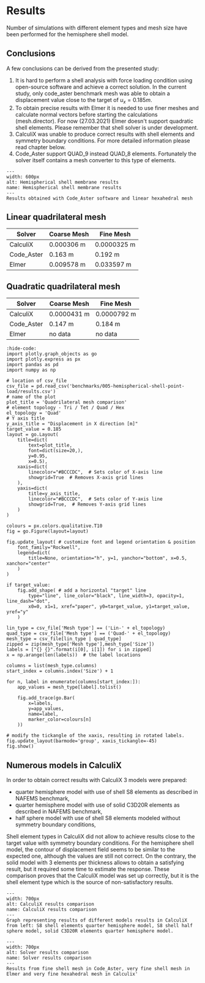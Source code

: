 # Results

Number of simulations with different element types and mesh size have been performed for the hemisphere shell model.

## Conclusions

A few conclusions can be derived from the presented study:

1. It is hard to perform a shell analysis with force loading condition using open-source software and achieve a correct solution. In the current study, only code_aster benchmark mesh was able to obtain a displacement value close to the target of $u_{x}=0.185 m$.
2. To obtain precise results with Elmer it is needed to use finer meshes and calculate normal vectors before starting the calculations (mesh.director). For now (27.03.2021) Elmer doesn't support quadratic shell elements. Please remember that shell solver is under development.
3. CalculiX was unable to produce correct results with shell elements and symmetry boundary conditions. For more detailed information please read chapter below.
4. Code_Aster support QUAD_9 instead QUAD_8 elements. Fortunately the solver itself contains a mesh converter to this type of elements.


```{figure} ./shell.png
---
width: 600px
alt: Hemispherical shell membrane results
name: Hemispherical shell membrane results
---
Results obtained with Code_Aster software and linear hexahedral mesh
```
## Linear quadrilateral mesh

| Solver                |Coarse Mesh              |Fine Mesh                |
|-----------------------|-------------------------|-------------------------|
| CalculiX              | 0.000306 m              |  0.0000325 m            |    
| Code_Aster            | 0.163 m                 |  0.192 m                |
| Elmer                 | 0.009578 m              |  0.033597 m             |

## Quadratic quadrilateral mesh

| Solver                |Coarse Mesh              |Fine Mesh                |
|-----------------------|-------------------------|-------------------------|
| CalculiX              | 0.0000431 m             |  0.0000792 m            |    
| Code_Aster            | 0.147 m                 |  0.184 m                |
| Elmer                 | no data                 | no data                 |

```{jupyter-execute}
:hide-code:
import plotly.graph_objects as go
import plotly.express as px
import pandas as pd
import numpy as np

# location of csv_file
csv_file = pd.read_csv('benchmarks/005-hemispherical-shell-point-load/results.csv')
# name of the plot
plot_title = 'Quadrilateral mesh comparison'
# element topology - Tri / Tet / Quad / Hex
el_topology = 'Quad'
# Y axis title
y_axis_title = "Displacement in X direction [m]"
target_value = 0.185
layout = go.Layout(
    title=dict(
        text=plot_title,
        font=dict(size=20,),
        y=0.95,
        x=0.5),
    xaxis=dict(
        linecolor="#BCCCDC",  # Sets color of X-axis line
        showgrid=True  # Removes X-axis grid lines
    ),
    yaxis=dict(
        title=y_axis_title,  
        linecolor="#BCCCDC",  # Sets color of Y-axis line
        showgrid=True,  # Removes Y-axis grid lines    
    )
)

colours = px.colors.qualitative.T10
fig = go.Figure(layout=layout)

fig.update_layout( # customize font and legend orientation & position
    font_family="Rockwell",
    legend=dict(
        title=None, orientation="h", y=1, yanchor="bottom", x=0.5, xanchor="center"
    )
)

if target_value:
    fig.add_shape( # add a horizontal "target" line
        type="line", line_color="black", line_width=3, opacity=1, line_dash="dot",
        x0=0, x1=1, xref="paper", y0=target_value, y1=target_value, yref="y"
    )

lin_type = csv_file['Mesh type'] == ('Lin-' + el_topology)
quad_type = csv_file['Mesh type'] == ('Quad-' + el_topology)
mesh_type = csv_file[lin_type | quad_type]
zipped = zip(mesh_type['Mesh type'],mesh_type['Size'])
labels = ["{} {}".format(i[0], i[1]) for i in zipped]
x = np.arange(len(labels))  # the label locations

columns = list(mesh_type.columns)
start_index = columns.index('Size') + 1

for n, label in enumerate(columns[start_index:]):
    app_values = mesh_type[label].tolist()

    fig.add_trace(go.Bar(
        x=labels,
        y=app_values,
        name=label,
        marker_color=colours[n]
    ))

# modify the tickangle of the xaxis, resulting in rotated labels.
fig.update_layout(barmode='group', xaxis_tickangle=-45)
fig.show()
```

## Numerous models in CalculiX
In order to obtain correct results with CalculiX 3 models were prepared:
- quarter hemisphere model with use of shell S8 elements as described in NAFEMS benchmark,
- quarter hemisphere model with use of solid C3D20R elements as described in NAFEMS benchmark,
- half sphere model with use of shell S8 elements modeled without symmetry boundary conditions,

Shell element types in CalculiX did not allow to achieve results close to the target value with symmetry boundary conditions. For the hemisphere shell model, the contour of displacement field seems to be similar to the expected one, although the values are still not correct. On the contrary, the solid model with 3 elements per thickness allows to obtain a satisfying result, but it required some time to estimate the response. These comparison proves that the CalculiX model was set up correctly, but it is the shell element type which is the source of non-satisfactory results.

```{figure} ./ccx_comparison.png
---
width: 700px
alt: CalculiX results comparison
name: CalculiX results comparison
---
Graph representing results of different models results in CalculiX from left: S8 shell elements quarter hemisphere model, S8 shell half sphere model, solid C3D20R elements quarter hemisphere model.

```
```{figure} ./solver_comparison.png
---
width: 700px
alt: Solver results comparison
name: Solver results comparison
---
Results from fine shell mesh in Code_Aster, very fine shell mesh in Elmer and very fine hexahedral mesh in Calculix'
```
